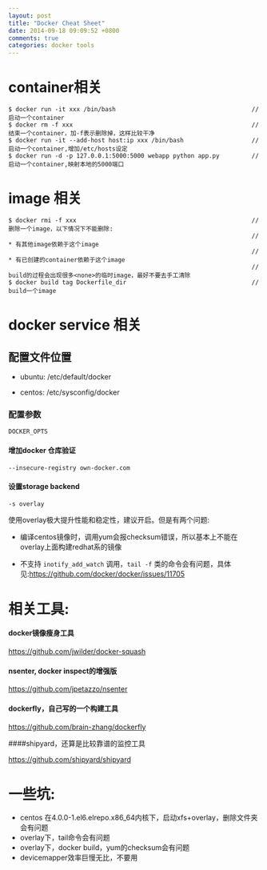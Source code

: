 ```yaml
---
layout: post
title: "Docker Cheat Sheet"
date: 2014-09-18 09:09:52 +0800
comments: true
categories: docker tools
---
```


# container相关

```
$ docker run -it xxx /bin/bash                                      // 启动一个container
$ docker rm -f xxx                                                  // 结束一个container，加-f表示删除掉，这样比较干净
$ docker run -it --add-host host:ip xxx /bin/bash                   // 启动一个container,增加/etc/hosts设定
$ docker run -d -p 127.0.0.1:5000:5000 webapp python app.py         // 启动一个container,映射本地的5000端口
```

# image 相关

```
$ docker rmi -f xxx                                                 // 删除一个image，以下情况下不能删除:
                                                                    // * 有其他image依赖于这个image
                                                                    // * 有已创建的container依赖于这个image
                                                                    // build的过程会出现很多<none>的临时image，最好不要去手工清除
$ docker build tag Dockerfile_dir                                   // build一个image
```

# docker service 相关

## 配置文件位置

* ubuntu: /etc/default/docker

* centos: /etc/sysconfig/docker

### 配置参数

    DOCKER_OPTS

#### 增加docker 仓库验证

    --insecure-registry own-docker.com

#### 设置storage backend

    -s overlay

使用overlay极大提升性能和稳定性，建议开启。但是有两个问题:

* 编译centos镜像时，调用yum会报checksum错误，所以基本上不能在overlay上面构建redhat系的镜像

* 不支持 `inotify_add_watch` 调用，`tail -f` 类的命令会有问题，具体见:https://github.com/docker/docker/issues/11705

# 相关工具:

#### docker镜像瘦身工具

https://github.com/jwilder/docker-squash

#### nsenter, docker inspect的增强版

https://github.com/jpetazzo/nsenter


#### dockerfly，自己写的一个构建工具

https://github.com/brain-zhang/dockerfly

####shipyard，还算是比较靠谱的监控工具

https://github.com/shipyard/shipyard



# 一些坑:

* centos 在4.0.0-1.el6.elrepo.x86_64内核下，启动xfs+overlay，删除文件夹会有问题
* overlay下，tail命令会有问题
* overlay下，docker build，yum的checksum会有问题
* devicemapper效率巨慢无比，不要用
